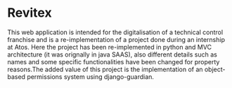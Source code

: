 # Revitex


This web application is intended for the digitalisation of a technical control franchise and is a re-implementation of a project done during an internship at Atos. Here the project has been re-implemented in python and MVC architecture (it was orignally in java SAAS), also different details such as names and some specific functionalities have been changed for property reasons.The added value of this project is the implementation of an object-based permissions system using django-guardian.
